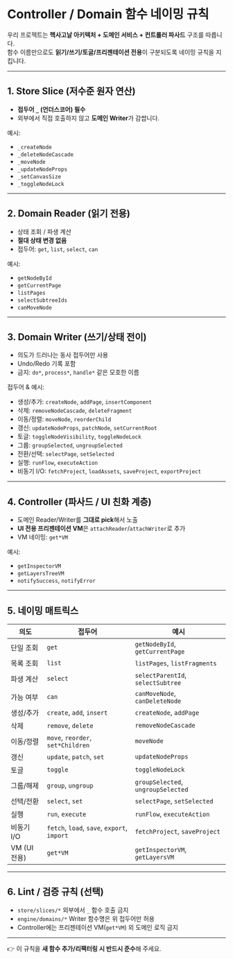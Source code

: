 # Controller / Domain 함수 네이밍 규칙

우리 프로젝트는 **헥사고날 아키텍처 + 도메인 서비스 + 컨트롤러 파사드** 구조를 따릅니다.  
함수 이름만으로도 **읽기/쓰기/토글/프리젠테이션 전용**이 구분되도록 네이밍 규칙을 지킵니다.

---

## 1. Store Slice (저수준 원자 연산)

- **접두어 `_` (언더스코어) 필수**
- 외부에서 직접 호출하지 않고 **도메인 Writer**가 감쌉니다.

예시:
- `_createNode`
- `_deleteNodeCascade`
- `_moveNode`
- `_updateNodeProps`
- `_setCanvasSize`
- `_toggleNodeLock`

---

## 2. Domain Reader (읽기 전용)

- 상태 조회 / 파생 계산
- **절대 상태 변경 없음**
- 접두어: `get`, `list`, `select`, `can`

예시:
- `getNodeById`
- `getCurrentPage`
- `listPages`
- `selectSubtreeIds`
- `canMoveNode`

---

## 3. Domain Writer (쓰기/상태 전이)

- 의도가 드러나는 동사 접두어만 사용
- Undo/Redo 기록 포함
- 금지: `do*`, `process*`, `handle*` 같은 모호한 이름

접두어 & 예시:
- 생성/추가: `createNode`, `addPage`, `insertComponent`
- 삭제: `removeNodeCascade`, `deleteFragment`
- 이동/정렬: `moveNode`, `reorderChild`
- 갱신: `updateNodeProps`, `patchNode`, `setCurrentRoot`
- 토글: `toggleNodeVisibility`, `toggleNodeLock`
- 그룹: `groupSelected`, `ungroupSelected`
- 전환/선택: `selectPage`, `setSelected`
- 실행: `runFlow`, `executeAction`
- 비동기 I/O: `fetchProject`, `loadAssets`, `saveProject`, `exportProject`

---

## 4. Controller (파사드 / UI 친화 계층)

- 도메인 Reader/Writer를 **그대로 pick**해서 노출
- **UI 전용 프리젠테이션 VM**은 `attachReader`/`attachWriter`로 추가
- VM 네이밍: `get*VM`

예시:
- `getInspectorVM`
- `getLayersTreeVM`
- `notifySuccess`, `notifyError`

---

## 5. 네이밍 매트릭스

| 의도         | 접두어           | 예시                              |
|--------------|------------------|-----------------------------------|
| 단일 조회    | `get`            | `getNodeById`, `getCurrentPage`   |
| 목록 조회    | `list`           | `listPages`, `listFragments`      |
| 파생 계산    | `select`         | `selectParentId`, `selectSubtree` |
| 가능 여부    | `can`            | `canMoveNode`, `canDeleteNode`    |
| 생성/추가    | `create`, `add`, `insert` | `createNode`, `addPage`    |
| 삭제         | `remove`, `delete` | `removeNodeCascade`             |
| 이동/정렬    | `move`, `reorder`, `set*Children` | `moveNode`         |
| 갱신         | `update`, `patch`, `set` | `updateNodeProps`        |
| 토글         | `toggle`         | `toggleNodeLock`                 |
| 그룹/해제    | `group`, `ungroup` | `groupSelected`, `ungroupSelected` |
| 선택/전환    | `select`, `set`  | `selectPage`, `setSelected`      |
| 실행         | `run`, `execute` | `runFlow`, `executeAction`       |
| 비동기 I/O   | `fetch`, `load`, `save`, `export`, `import` | `fetchProject`, `saveProject` |
| VM (UI 전용) | `get*VM`         | `getInspectorVM`, `getLayersVM`  |

---

## 6. Lint / 검증 규칙 (선택)

- `store/slices/*` 외부에서 `_` 함수 호출 금지
- `engine/domains/*` Writer 함수명은 위 접두어만 허용
- Controller에는 프리젠테이션 VM(`get*VM`) 외 도메인 로직 금지

---

👉 이 규칙을 **새 함수 추가/리팩터링 시 반드시 준수**해 주세요.

